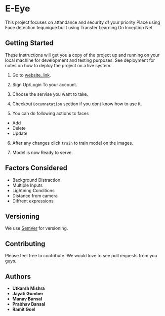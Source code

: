 # E-Eye

This project focuses on attandance and security of your priority Place using Face detection tequnique built using Transfer Learning On Inception Net

## Getting Started 

These instructions will get you a copy of the project up and running on your local machine for development and testing purposes. See deployment for notes on how to deploy the project on a live system.

1) Go to [website_link](https://www.runtimeterroreeye.herokuapp.com).

2) Sign Up/Login To your account.

3) Choose the servise you want to take.

4) Checkout ``Documnetation`` section if you dont know how to use it.

5) You can do following actions to faces

- Add
- Delete
- Update

6) After any changes click ``train`` to train model on the images.

7) Model is now Ready to serve.

## Factors Considered

- Background Distraction
- Multiple Inputs
- Lightning Conditions
- Distance from camera 
- Diffrent expressions

## Versioning

We use [SemVer](http://semver.org/) for versioning.

## Contributing

Please feel free to contribute. We would love to see pull requests from you guys.

## Authors
* **Utkarsh Mishra**
* **Jayati Gumber**
* **Manav Bansal**
* **Prabhav Bansal**
* **Ramit Goel**

